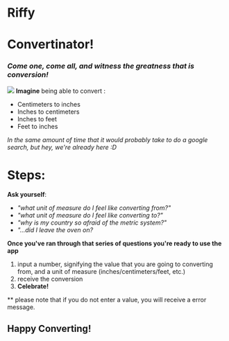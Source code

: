 # Riffy

# Convertinator!
### _Come one, come all, and witness the greatness that is conversion!_
![](https://encrypted-tbn0.gstatic.com/images?q=tbn%3AANd9GcTpN-Fmng0UOhvKGgfZrsayBCblh4x1OExSNzX_6UCyRvHXyG-O&usqp=CAU)
__Imagine__ being able to convert :
- Centimeters to inches
- Inches to centimeters
- Inches to feet
- Feet to inches 

*In the same amount of time that it would probably take to do a google search, but hey, we're already here :D*

# Steps:
  **Ask yourself**:
- *"what unit of measure do I feel like converting from?"*
- *"what unit of measure do I feel like converting to?"*
- *"why is my country so afraid of the metric system?"*
- *"...did I leave the oven on?*

**Once you've ran through that series of questions you're ready to use the app**

1. input a number, signifying the value that you are going to converting from, and a unit of measure (inches/centimeters/feet, etc.)
2.  receive the conversion
3.  **Celebrate!**


** please note that if you do not enter a value, you will receive a error message.

## Happy Converting!